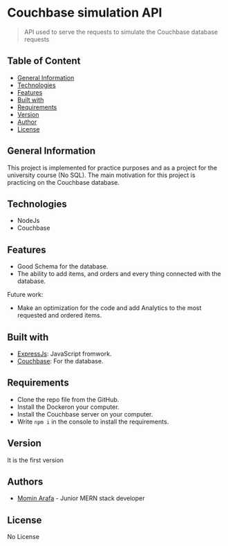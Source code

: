 
# Couchbase simulation API

> API used to serve the requests to simulate the Couchbase database requests


## Table of Content

-   [General Information](#general-information)
-   [Technologies](#technologies)
-   [Features](#features)
-   [Built with](#built-with)
-   [Requirements](#requirements)
-   [Version](#version)
-   [Author](#author)
-   [License](#license)

## General Information

This project is implemented for practice purposes and as a project for the university course (No SQL). The main motivation for this project is practicing on the Couchbase database.

## Technologies

-   NodeJs
-   Couchbase

## Features

-   Good Schema for the database.
-   The ability to add items, and orders and every thing connected with the database.

Future work:

-   Make an optimization for the code and add Analytics to the most requested and ordered items.

## Built with

-   [ExpressJs](http://expressjs.com): JavaScript fromwork.
-   [Couchbase](https://www.couchbase.com/): For the database.

## Requirements

-   Clone the repo file from the GitHub.
-   Install the Dockeron your computer.
-   Install the Couchbase server on your computer.
-   Write `npm i` in the console to install the requirements.

## Version

It is the first version

## Authors
-   [Momin Arafa](mailto:mominarafa@gmail.com) - Junior MERN stack developer

## License

No License

